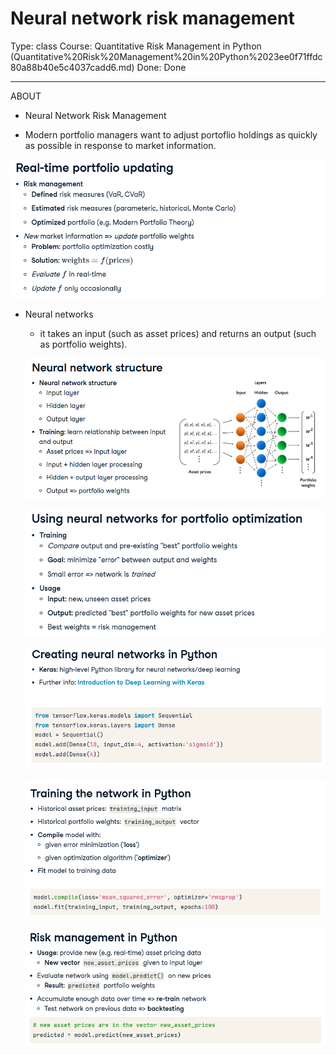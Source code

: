 # Neural network risk management

Type: class
Course: Quantitative Risk Management in Python (Quantitative%20Risk%20Management%20in%20Python%2023ee0f71ffdc80a88b40e5c4037cadd6.md)
Done: Done

---

<aside>

ABOUT

- Neural Network Risk Management
</aside>

- Modern portfolio managers want to adjust portoflio holdings as quickly as possible in response to market information.

![image.png](image%2075.png)

- Neural networks
    - it takes an input (such as asset prices) and returns an output (such as portfolio weights).
    
    ![image.png](image%2076.png)
    
    ![image.png](image%2077.png)
    
    ![image.png](image%2078.png)
    
    ![image.png](image%2079.png)
    
    ![image.png](image%2080.png)